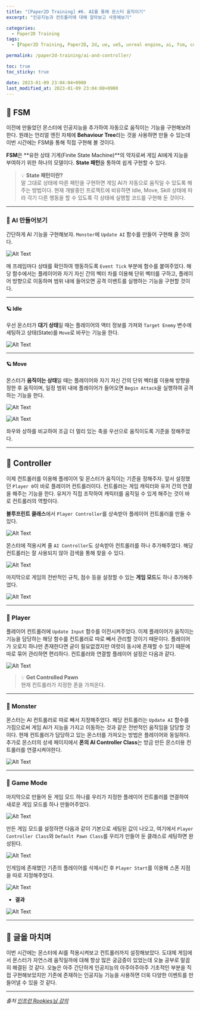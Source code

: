 ```yaml
---
title: "[Paper2D Training] #6. AI를 통해 몬스터 움직이기"
excerpt: "인공지능과 컨트롤러에 대해 알아보고 사용해보기"

categories:
  - Paper2D Training
tags:
  - [Paper2D Training, Paper2D, 2d, ue, ue5, unreal engine, ai, fsm, controller]

permalink: /paper2d-training/ai-and-controller/

toc: true
toc_sticky: true

date: 2023-01-09 23:04:04+0900
last_modified_at: 2023-01-09 23:04:08+0900
---
```


## 👻 FSM
이전에 만들었던 몬스터에 인공지능을 추가하여 자동으로 움직이는 기능을 구현해보려한다. 원래는 언리얼 엔진 자체에 **Behaviour Tree**라는 것을 사용하면 만들 수 있는데 이번 시간에는 FSM을 통해 직접 구현해 볼 것이다.

**FSM**은 **유한 상태 기계(Finite State Machine)**의 약자로써 게임 AI에게 지능을 부여하기 위한 하나의 모델이다. **State 패턴**을 통하여 쉽게 구현할 수 있다.

> 💡 **State 패턴이란?**   
말 그대로 상태에 따른 패턴을 구현하면 게임 AI가 자동으로 움직일 수 있도록 해주는 방법이다. 현재 개발중인 프로젝트에 비유하면 Idle, Move, Skill 상태에 따라 각기 다른 행동을 할 수 있도록 각 상태에 실행할 코드를 구현해 둔 것이다.

***

### 🌱 AI 만들어보기
간단하게 AI 기능을 구현해보자. ``` Monster ```에 ``` Update AI ``` 함수를 만들어 구현해 줄 것이다.

![Alt Text](/assets/images/posts_img/projects/paper2d-training/ai-and-controller/event-tick.PNG)   

매 프레임마다 상태를 확인하여 행동하도록 ``` Event Tick ``` 부분에 함수를 붙여주었다. 해당 함수에서는 플레이어와 자기 자신 간의 벡터 차를 이용해 단위 벡터를 구하고, 플레이어 방향으로 이동하며 범위 내에 들어오면 공격 이벤트를 실행하는 기능을 구현할 것이다.

***

#### 🪐 Idle
우선 몬스터가 **대기 상태**일 때는 플레이어의 액터 정보를 가져와 ``` Target Enemy ``` 변수에 세팅하고 상태(State)를 ``` Move ```로 바꾸는 기능을 한다.

![Alt Text](/assets/images/posts_img/projects/paper2d-training/ai-and-controller/idle-state.PNG)   

***

#### 🪐 Move
몬스터가 **움직이는 상태**일 때는 플레이어와 자기 자신 간의 단위 벡터를 이용해 방향을 정한 후 움직이며, 일정 범위 내에 플레이어가 들어오면 ``` Begin Attack ```을 실행하여 공격하는 기능을 한다.

![Alt Text](/assets/images/posts_img/projects/paper2d-training/ai-and-controller/move-state.PNG)   

![Alt Text](/assets/images/posts_img/projects/paper2d-training/ai-and-controller/move-state2.PNG)   

좌우와 상하를 비교하여 조금 더 멀리 있는 축을 우선으로 움직이도록 기준을 정해주었다.

***

## 👻 Controller
이제 컨트롤러를 이용해 플레이어 및 몬스터가 움직이는 기준을 정해주자. 앞서 설정했던 ``` Player 0 ```이 바로 플레이어 컨트롤러이다. 컨트롤러는 게임 캐릭터와 유저 간의 연결을 해주는 기능을 한다. 유저가 직접 조작하여 캐릭터를 움직일 수 있게 해주는 것이 바로 컨트롤러의 역할이다.

**블루프린트 클래스**에서 ``` Player Controller ```를 상속받아 플레이어 컨트롤러를 만들 수 있다.

![Alt Text](/assets/images/posts_img/projects/paper2d-training/ai-and-controller/player-controller.PNG)   

몬스터에 적용시켜 줄 ``` AI Controller ```도 상속받아 컨트롤러를 하나 추가해주었다. 해당 컨트롤러는 잘 사용되지 않아 검색을 통해 찾을 수 있다.

![Alt Text](/assets/images/posts_img/projects/paper2d-training/ai-and-controller/ai-controller.PNG)   

마지막으로 게임의 전반적인 규칙, 점수 등을 설정할 수 있는 **게임 모드**도 하나 추가해주었다.

![Alt Text](/assets/images/posts_img/projects/paper2d-training/ai-and-controller/game-mode-base.PNG)   

***

### 🌱 Player
플레이어 컨트롤러에 ``` Update Input ``` 함수를 이전시켜주었다. 이제 플레이어가 움직이는 기능을 담당하는 해당 함수를 컨트롤러로 따로 빼서 관리할 것이기 때문이다. 플레이어가 오로지 하나만 존재한다면 굳이 필요없겠지만 여럿이 동시에 존재할 수 있기 때문에 따로 묶어 관리하면 편리하다. 컨트롤러와 연결할 플레이어 설정은 다음과 같다.

![Alt Text](/assets/images/posts_img/projects/paper2d-training/ai-and-controller/my-player.PNG)   

> 💡 **Get Controlled Pawn**   
현재 컨트롤러가 지정한 폰을 가져온다.

***

### 🌱 Monster
몬스터는 AI 컨트롤러로 따로 빼서 지정해주었다. 해당 컨트롤러는 ``` Update AI ``` 함수를 가짐으로써 게임 AI가 지능을 가지고 이동하는 것과 같은 전반적인 움직임을 담당할 것이다. 현재 컨트롤러가 담당하고 있는 몬스터를 가져오는 방법은 플레이어와 동일하다. 추가로 몬스터의 상세 페이지에서 **폰의 AI Controller Class**는 방금 만든 몬스터용 컨트롤러를 연결시켜야한다.

![Alt Text](/assets/images/posts_img/projects/paper2d-training/ai-and-controller/monster-ai-controller.PNG)   

***

### 🌱 Game Mode
마지막으로 만들어 둔 게임 모드 하나를 우리가 지정한 플레이어 컨트롤러를 연결하여 새로운 게임 모드를 하나 만들어주었다.

![Alt Text](/assets/images/posts_img/projects/paper2d-training/ai-and-controller/game-mode.PNG)   

만든 게임 모드를 설정하면 다음과 같이 기본으로 세팅된 값이 나오고, 여기에서 ``` Player Controller Class ```와 ``` Default Pawn Class ```를 우리가 만들어 둔 클래스로 세팅하면 완성된다.

![Alt Text](/assets/images/posts_img/projects/paper2d-training/ai-and-controller/bp-player-controller.PNG)   

인게임에 존재했던 기존의 플레이어를 삭제시킨 후 ``` Player Start ```를 이용해 스폰 지점을 따로 지정해주었다.

![Alt Text](/assets/images/posts_img/projects/paper2d-training/ai-and-controller/player-start.PNG)   

- **결과**

![Alt Text](/assets/images/posts_img/projects/paper2d-training/ai-and-controller/chasing.gif)   

***

## 👻 글을 마치며
이번 시간에는 몬스터에 AI를 적용시켜보고 컨트롤러까지 설정해보았다. 도대체 게임에서 몬스터가 자연스레 움직일까에 대해 항상 많은 궁금증이 있었는데 오늘 공부로 말끔히 해결된 것 같다. 오늘은 아주 간단하게 인공지능의 아주아주아주 기초적인 부분을 직접 구현해보았지만 기존에 존재하는 인공지능 기능을 사용하면 더욱 다양한 이벤트를 만들어낼 수 있을 것 같다.

***

_출처_
_[인프런 Rookies님 강의](https://inf.run/ji8q)_